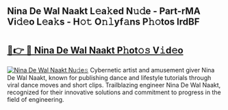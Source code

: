 ## Nina De Wal Naakt L𝚎a𝚔ed N𝚞𝚍e - Part-rMA Vi𝚍𝚎o L𝚎a𝚔s - H𝚘𝚝 O𝚗𝚕yf𝚊ns P𝚑𝚘tos lrdBF

# <h2><a href="http://kf8p5tx.oniu.top/?m=Nina+De+Wal+Naakt">🔗👉 🔴 Nina De Wal Naakt P𝚑ot𝚘𝚜 V𝚒d𝚎o</a></h2>

[![Nina De Wal Naakt Nu𝚍e𝚜](https://i.imgur.com/0qMVB7G.gif)](http://kf8p5tx.oniu.top/?m=Nina+De+Wal+Naakt)
Cybernetic artist and amusement giver Nina De Wal Naakt, known for publishing dance and lifestyle tutorials through viral dance moves and short clips. Trailblazing engineer Nina De Wal Naakt, recognized for their innovative solutions and commitment to progress in the field of engineering.  
